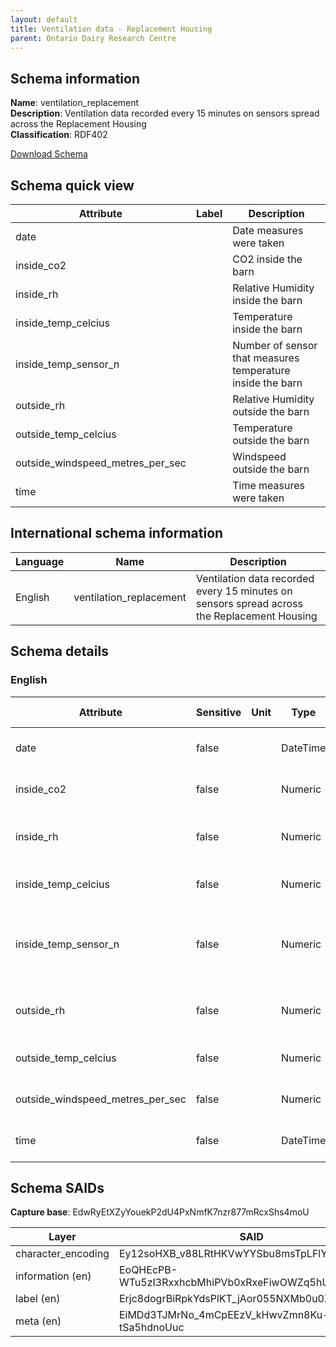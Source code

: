 ```yaml
---
layout: default  
title: Ventilation data - Replacement Housing
parent: Ontario Dairy Research Centre   
---
```


## Schema information

**Name**: ventilation_replacement  
**Description**: Ventilation data recorded every 15 minutes on sensors spread across the Replacement Housing  
**Classification**: RDF402 

[Download Schema](Schema_Ventilation_Replacement_Housing.zip) 

## Schema quick view

| Attribute | Label | Description |
| --- | --- | --- |
| date |  | Date measures were taken |
| inside_co2 |  | CO2 inside the barn |
| inside_rh |  | Relative Humidity inside the barn |
| inside_temp_celcius |  | Temperature inside the barn |
| inside_temp_sensor_n |  | Number of sensor that measures temperature inside the barn |
| outside_rh |  | Relative Humidity outside the barn |
| outside_temp_celcius |  | Temperature outside the barn |
| outside_windspeed_metres_per_sec |  | Windspeed outside the barn |
| time |  | Time measures were taken |

## International schema information

| Language | Name | Description |
| --- | --- | --- |
| English | ventilation_replacement | Ventilation data recorded every 15 minutes on sensors spread across the Replacement Housing |

## Schema details

### English

| Attribute | Sensitive | Unit | Type | Label | Description | List | Character encoding |
| --- | --- | --- | --- | --- | --- | --- | --- |
| date | false |  | DateTime |  | Date measures were taken | Not a list | utf-8 |
| inside_co2 | false |  | Numeric |  | CO2 inside the barn | Not a list | utf-8 |
| inside_rh | false |  | Numeric |  | Relative Humidity inside the barn | Not a list | utf-8 |
| inside_temp_celcius | false |  | Numeric |  | Temperature inside the barn | Not a list | utf-8 |
| inside_temp_sensor_n | false |  | Numeric |  | Number of sensor that measures temperature inside the barn | Not a list | utf-8 |
| outside_rh | false |  | Numeric |  | Relative Humidity outside the barn | Not a list | utf-8 |
| outside_temp_celcius | false |  | Numeric |  | Temperature outside the barn | Not a list | utf-8 |
| outside_windspeed_metres_per_sec | false |  | Numeric |  | Windspeed outside the barn | Not a list | utf-8 |
| time | false |  | DateTime |  | Time measures were taken | Not a list | utf-8 |

## Schema SAIDs

**Capture base**: EdwRyEtXZyYouekP2dU4PxNmfK7nzr877mRcxShs4moU

| Layer | SAID |
| --- | --- |
| character_encoding | Ey12soHXB_v88LRtHKVwYYSbu8msTpLFlYFgR1Tlo1rY |
| information (en) | EoQHEcPB-WTu5zI3RxxhcbMhiPVb0xRxeFiwOWZq5hUY |
| label (en) | Erjc8dogrBiRpkYdsPlKT_jAor055NXMb0u0Z1w-4J0E |
| meta (en) | EiMDd3TJMrNo_4mCpEEzV_kHwvZmn8Ku-tSa5hdnoUuc |
